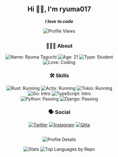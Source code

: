 <div align="center">

## Hi 👋🏻, I'm ryuma017

  <i><b>I love to code</b></i>

  ![Profile Views](https://komarev.com/ghpvc/?username=ryuma017&color=lightgrey&style=for-the-badge)

##

  ### 💁🏻‍♂️ About

  ![Name: Ryuma Taguchi](https://img.shields.io/badge/Name-Ryuma%20Taguchi-blue?style=for-the-badge)
  ![Age: 21](https://img.shields.io/badge/Age-21-blue?style=for-the-badge)
  ![Type: Student](https://img.shields.io/badge/Type-Student-blue?style=for-the-badge)
  <br>
  ![Love: Coding](https://img.shields.io/badge/Love-Coding-FF69B4?style=for-the-badge)

  ### 🛠 Skills

  ![Rust: Running](https://img.shields.io/badge/Rust-Running-DEA584?style=for-the-badge&logo=rust&logoColor=white)
  ![Actix: Running](https://img.shields.io/badge/Actix-Running-DEA584?style=for-the-badge)
  ![Tokio: Running](https://img.shields.io/badge/Tokio-Running-DEA584?style=for-the-badge)
  <br>
  ![Go: Intro](https://img.shields.io/badge/Go-Intro-02ADD8?style=for-the-badge&logo=go&logoColor=white)
  ![TypeScript: Intro](https://img.shields.io/badge/TypeScript-Intro-3078C6?style=for-the-badge&logo=typescript&logoColor=white)
  <br>
  ![Python: Passing](https://img.shields.io/badge/Python-Passing-3572A5?style=for-the-badge&logo=python&logoColor=white)
  ![Django: Passing](https://img.shields.io/badge/Django-Passing-3572A5?style=for-the-badge)

  ### 🗣 Social

  [![Twitter](https://img.shields.io/badge/Twitter-1DA1F2?style=for-the-badge&logo=twitter&logoColor=white)](https://twitter.com/ryuma017)
  [![Instagram](https://img.shields.io/badge/Instagram-E4405F?style=for-the-badge&logo=instagram&logoColor=white)](https://instagram.com/ryuma017)
  [![Qiita](https://img.shields.io/badge/Qiita-55C500?style=for-the-badge&logo=qiita&logoColor=white)](https://qiita.com/ryuma017)

##

  ![Profile Details](https://github-profile-summary-cards.vercel.app/api/cards/profile-details?username=ryuma017&theme=github)

  ![Stats](https://github-profile-summary-cards.vercel.app/api/cards/stats?username=ryuma017&theme=github)
  ![Top Languages by Repo](https://github-profile-summary-cards.vercel.app/api/cards/repos-per-language?username=ryuma017&theme=github)

</div>
